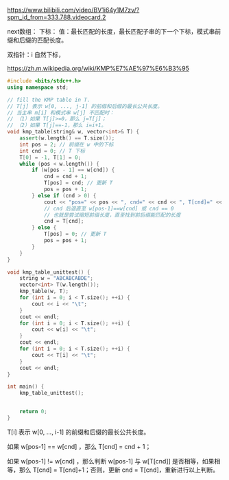 https://www.bilibili.com/video/BV1i64y1M7zv/?spm_id_from=333.788.videocard.2



next数组：
下标：
值：最长匹配的长度，最长匹配子串的下一个下标，模式串前缀和后缀的匹配长度。

双指针：i 自然下标，



https://zh.m.wikipedia.org/wiki/KMP%E7%AE%97%E6%B3%95

```cpp
#include <bits/stdc++.h>
using namespace std;

// fill the KMP table in T.
// T[j] 表示 w[0, ..., j-1] 的前缀和后缀的最长公共长度。
// 当主串 m[i] 和模式串 w[j] 不匹配时：
// （1）如果 T[j]>=0，那么 j=T[j]；
// （2）如果 T[j]==-1，那么 i=i+1。
void kmp_table(string& w, vector<int>& T) {
    assert(w.length() == T.size());
    int pos = 2; // 前缀在 w 中的下标
    int cnd = 0; // T 下标
    T[0] = -1, T[1] = 0;
    while (pos < w.length()) {
        if (w[pos - 1] == w[cnd]) {
            cnd = cnd + 1;
            T[pos] = cnd; // 更新 T
            pos = pos + 1;
        } else if (cnd > 0) {
            cout << "pos=" << pos << ", cnd=" << cnd << ", T[cnd]=" << T[cnd] << endl;
            // cnd 后退直至 w[pos-1]==w[cnd] 或 cnd == 0
            // 也就是尝试缩短前缀长度，直至找到前后缀能匹配的长度
            cnd = T[cnd];
        } else {
            T[pos] = 0; // 更新 T
            pos = pos + 1;
        }
    }
}

void kmp_table_unittest() {
    string w = "ABCABCABDE";
    vector<int> T(w.length());
    kmp_table(w, T);
    for (int i = 0; i < T.size(); ++i) {
        cout << i << "\t";
    }
    cout << endl;
    for (int i = 0; i < T.size(); ++i) {
        cout << w[i] << "\t";
    }
    cout << endl;
    for (int i = 0; i < T.size(); ++i) {
        cout << T[i] << "\t";
    }
    cout << endl;
}

int main() {
    kmp_table_unittest();


    return 0;
}

```



T[i] 表示 w[0, ..., i-1] 的前缀和后缀的最长公共长度。

如果 w[pos-1] == w[cnd] ，那么 T[cnd] = cnd + 1；

如果 w[pos-1] != w[cnd] ，那么判断 w[pos-1] 与 w[T[cnd]] 是否相等，如果相等，那么 T[cnd] = T[cnd]+1；否则，更新 cnd = T[cnd]，重新进行以上判断。